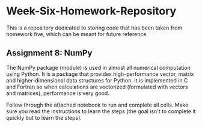 # Week-Six-Homework-Repository
This is a repository dedicated to storing code that has been taken from homework five, which can be meant for future reference

## Assignment 8: NumPy
The NumPy package (module) is used in almost all numerical computation using Python. It is a package that provides high-performance
vector, matrix and higher-dimensional data structures for Python. It is implemented in C and Fortran so when calculations are vectorized
(formulated with vectors and matrices), performance is very good.

Follow through the attached notebook to run and complete all cells. Make sure you read the instructions to learn the steps (the goal
isn't to complete it quickly but to learn the steps).